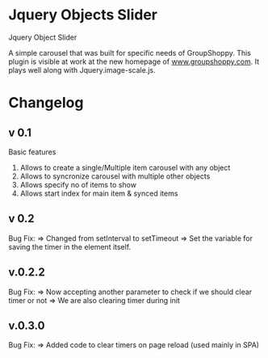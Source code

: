 Jquery Objects Slider
================

Jquery Object Slider

A simple carousel that was built for specific needs of GroupShoppy. This plugin is visible at work at the new homepage of www.groupshoppy.com.
It plays well along with Jquery.image-scale.js.

Changelog
=========
v 0.1
--------
Basic features
1) Allows to create a single/Multiple item carousel with any object
2) Allows to syncronize carousel with multiple other objects
3) Allows specify no of items to show
4) Allows start index for main item & synced items

v 0.2
--------
Bug Fix:
=> Changed from setInterval to setTimeout
=> Set the variable for saving the timer in the element itself.

v.0.2.2
--------
Bug Fix: 
=> Now accepting another parameter to check if we should clear timer or not
=> We are also clearing timer during init

v.0.3.0
--------
Bug Fix: 
=> Added code to clear timers on page reload (used mainly in SPA)
